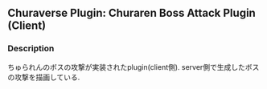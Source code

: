 ## Churaverse Plugin: Churaren Boss Attack Plugin (Client)

### Description

ちゅられんのボスの攻撃が実装されたplugin(client側).
server側で生成したボスの攻撃を描画している.
